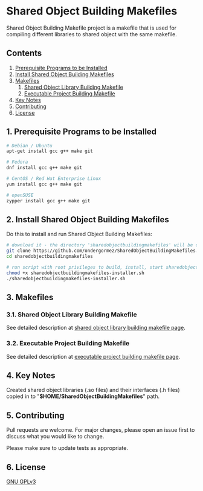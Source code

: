 # Shared Object Building Makefiles

Shared Object Building Makefile project is a makefile that is used for compiling different libraries to shared object with the same makefile.

## Contents

1.  [Prerequisite Programs to be Installed](#1-prerequisite-programs-to-be-installed)
2.  [Install Shared Object Building Makefiles](#2-install-shared-object-building-makefiles)
3.  [Makefiles](#3-makefiles)
    1.  [Shared Object Library Building Makefile](#31-shared-object-library-building-makefile)
    2.  [Executable Project Building Makefile](#32-executable-project-building-makefile)
4.  [Key Notes](#4-key-notes)
5.  [Contributing](#5-contributing)
6.  [License](#6-license)

## 1. Prerequisite Programs to be Installed

```sh
# Debian / Ubuntu
apt-get install gcc g++ make git

# Fedora
dnf install gcc g++ make git

# CentOS / Red Hat Enterprise Linux
yum install gcc g++ make git

# openSUSE
zypper install gcc g++ make git
```

## 2. Install Shared Object Building Makefiles

Do this to install and run Shared Object Building Makefiles:

```sh
# download it - the directory 'sharedobjectbuildingmakefiles' will be created
git clone https://github.com/ondergormez/SharedObjectBuildingMakefiles.git --depth=100
cd sharedobjectbuildingmakefiles

# run script with root privileges to build, install, start sharedobjectbuildingmakefiles
chmod +x sharedobjectbuildingmakefiles-installer.sh
./sharedobjectbuildingmakefiles-installer.sh
```
## 3. Makefiles

### 3.1. Shared Object Library Building Makefile

See detailed description at [shared object library building makefile page](https://github.com/ondergormez/SharedObjectBuildingMakefiles/tree/master/makefiles/01-cpp/01-library).

### 3.2. Executable Project Building Makefile

See detailed description at [executable project building makefile page](https://github.com/ondergormez/SharedObjectBuildingMakefiles/tree/master/makefiles/01-cpp/02-project).

## 4. Key Notes
Created shared object libraries (.so files) and their interfaces (.h files) copied in to "**$HOME/SharedObjectBuildingMakefiles**" path.

## 5. Contributing
Pull requests are welcome. For major changes, please open an issue first to discuss what you would like to change.

Please make sure to update tests as appropriate.

## 6. License
[GNU GPLv3](https://choosealicense.com/licenses/gpl-3.0/)